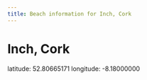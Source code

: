 ```yaml
---
title: Beach information for Inch, Cork
---
```

# Inch, Cork 

<div class="location-info">latitude: 52.80665171 longitude: -8.18000000</div>
<div id="met-eireann-warnings" onload="get_met_eireann_warnings(EI04)"></div>
<div></div>